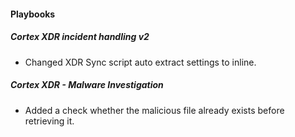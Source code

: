 
#### Playbooks
##### Cortex XDR incident handling v2
- Changed XDR Sync script auto extract settings to inline.
##### Cortex XDR - Malware Investigation
- Added a check whether the malicious file already exists before retrieving it.
